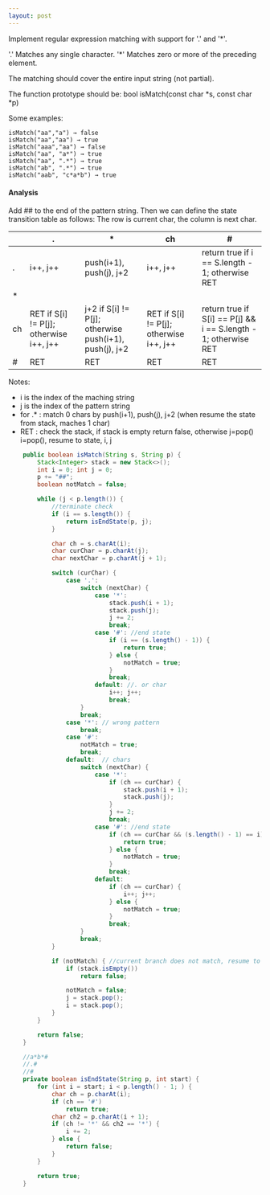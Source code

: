 ```yaml
---
layout: post
---
```


Implement regular expression matching with support for '.' and '*'.

'.' Matches any single character.
'*' Matches zero or more of the preceding element.

The matching should cover the entire input string (not partial).

The function prototype should be:
bool isMatch(const char *s, const char *p)

Some examples:

```
isMatch("aa","a") → false
isMatch("aa","aa") → true
isMatch("aaa","aa") → false
isMatch("aa", "a*") → true
isMatch("aa", ".*") → true
isMatch("ab", ".*") → true
isMatch("aab", "c*a*b") → true
```

#### Analysis

Add ## to the end of the pattern string. Then we can define the state transition table as follows:
The row is current char, the column is next char.

|    |  .  |  *  |  ch  |  #  |
|:----|-----|-----|------|-----|   
| .  |i++, j++|  push(i+1), push(j), j+2   | i++, j++  | return true if i == S.length - 1; otherwise RET |
| *  |     |     |      |     |
| ch | RET if S[i] != P[j]; otherwise i++, j++ | j+2 if S[i] != P[j]; otherwise push(i+1), push(j), j+2  |  RET if S[i] != P[j]; otherwise i++, j++    |  return true if S[i] == P[j] && i == S.length - 1; otherwise RET  |
| #  | RET | RET | RET | RET |

Notes:

- i is the index of the maching string
- j is the index of the pattern string
- for .*  : match 0 chars by push(i+1), push(j), j+2 (when resume the state from stack, maches 1 char)
- RET : check the stack, if stack is empty return false, otherwise j=pop() i=pop(), resume to state, i, j

```java
    public boolean isMatch(String s, String p) {
        Stack<Integer> stack = new Stack<>();
        int i = 0; int j = 0;
        p += "##";
        boolean notMatch = false;

        while (j < p.length()) {
            //terminate check
            if (i == s.length()) {
                return isEndState(p, j);
            }

            char ch = s.charAt(i);
            char curChar = p.charAt(j);
            char nextChar = p.charAt(j + 1);

            switch (curChar) {
                case '.':
                    switch (nextChar) {
                        case '*':
                            stack.push(i + 1);
                            stack.push(j);
                            j += 2;
                            break;
                        case '#': //end state
                            if (i == (s.length() - 1)) {
                                return true;
                            } else {
                                notMatch = true;
                            }
                            break;
                        default: //. or char
                            i++; j++;
                            break;
                    }
                    break;
                case '*': // wrong pattern
                    break;
                case '#':
                    notMatch = true;
                    break;
                default:  // chars
                    switch (nextChar) {
                        case '*':
                            if (ch == curChar) {
                                stack.push(i + 1);
                                stack.push(j);
                            }
                            j += 2;
                            break;
                        case '#': //end state
                            if (ch == curChar && (s.length() - 1) == i) {
                                return true;
                            } else {
                                notMatch = true;
                            }
                            break;
                        default:
                            if (ch == curChar) {
                                i++; j++;
                            } else {
                                notMatch = true;
                            }
                            break;
                    }
                    break;
            }

            if (notMatch) { //current branch does not match, resume to another branch
                if (stack.isEmpty())
                    return false;

                notMatch = false;
                j = stack.pop();
                i = stack.pop();
            }
        }

        return false;
    }

    //a*b*#
    //.#
    //#
    private boolean isEndState(String p, int start) {
        for (int i = start; i < p.length() - 1; ) {
            char ch = p.charAt(i);
            if (ch == '#')
                return true;
            char ch2 = p.charAt(i + 1);
            if (ch != '*' && ch2 == '*') {
                i += 2;
            } else {
                return false;
            }
        }

        return true;
    }
```
